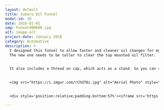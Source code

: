 ```yaml
---
layout: default
title: Subaru Oil Funnel
modal-id: 18
date: 2018-01-01
img: Funnel900600.jpg
alt: image-alt
project-date: January 2018
category: Automotive
description: >
  I designed this funnel to allow faster and cleaner oil changes for my Subaru cars. It threads on to the filler neck of any EJ engine, and I also have a tall version that fits the new FA / FB engines.
  The new one needs to be taller to clear the top mounted oil filter.
  
  
  It also includes a thread on cap, which acts as a stand. So you can set it on your shelf and it won't spill oil everywhere. 
  
  
  <img src="https://i.imgur.com/rChd78z.jpg" alt="Aerial Photo" style="width: 80%;"/>
  
  
  <div style='position:relative;padding-bottom:57%'><iframe src='https://gfycat.com/ifr/MindlessBothEidolonhelvum' frameborder='0' scrolling='no' width='100%' height='100%' style='position:absolute;top:0;left:0;' allowfullscreen></iframe></div>

---
```

